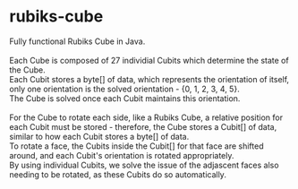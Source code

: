 # rubiks-cube
Fully functional Rubiks Cube in Java.<br>
<br>
Each Cube is composed of 27 individial Cubits which determine the state of the Cube.<br>
Each Cubit stores a byte[] of data, which represents the orientation of itself, only one orientation is the solved orientation - {0, 1, 2, 3, 4, 5}.<br>
The Cube is solved once each Cubit maintains this orientation.<br>
<br>
For the Cube to rotate each side, like a Rubiks Cube, a relative position for each Cubit must be stored - therefore, the Cube stores a Cubit[] of data, similar to how each Cubit stores a byte[] of data.<br>
To rotate a face, the Cubits inside the Cubit[] for that face are shifted around, and each Cubit's orientation is rotated appropriately.<br>
By using individual Cubits, we solve the issue of the adjascent faces also needing to be rotated, as these Cubits do so automatically.<br>
